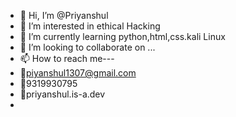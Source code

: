 - 👋 Hi, I’m @Priyanshul
- 👀 I’m interested in ethical Hacking
- 🌱 I’m currently learning python,html,css.kali Linux
- 💞️ I’m looking to collaborate on ...
- 📫 How to reach me---
- 📩piyanshul1307@gmail.com
- 📱9319930795
- 📄priyanshul.is-a.dev
- 

<!---
Priyanshul130/Priyanshul130 is a ✨ special ✨ repository because its `README.md` (this file) appears on your GitHub profile.
You can click the Preview link to take a look at your changes.
--->
